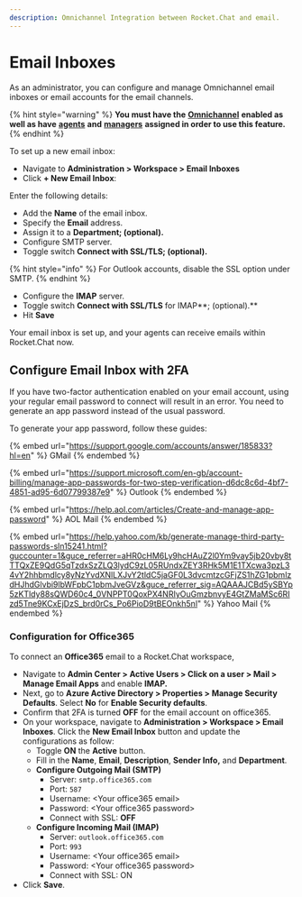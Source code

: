```yaml
---
description: Omnichannel Integration between Rocket.Chat and email.
---
```


# Email Inboxes

As an administrator, you can configure and manage Omnichannel email inboxes or email accounts for the email channels.

{% hint style="warning" %}
**You must have the** [**Omnichannel**](https://docs.rocket.chat/guides/administration/settings/omnichannel-admins-guide#enable-omnichannel) **enabled as well as have** [**agents**](../omnichannel/agents.md) **and** [**managers**](../omnichannel/managers.md) **assigned in order to use this feature.**
{% endhint %}

To set up a new email inbox:

* Navigate to **Administration > Workspace > Email Inboxes**
* Click **+ New Email Inbox**:

Enter the following details:

* Add the **Name** of the email inbox.
* Specify the **Email** address.
* Assign it to a **Department; (optional).**
* Configure SMTP server.
* Toggle switch **Connect with SSL/TLS; (optional).**

{% hint style="info" %}
For Outlook accounts, disable the SSL option under SMTP.
{% endhint %}

* Configure the **IMAP** server.
* &#x20;Toggle switch **Connect with SSL/TLS** for IMAP**; (optional).**
* Hit **Save**

Your email inbox is set up, and your agents can receive emails within Rocket.Chat now.

## Configure Email Inbox with 2FA

If you have two-factor authentication enabled on your email account, using your regular email password to connect will result in an error. You need to generate an app password instead of the usual password.

To generate your app password, follow these guides:

{% embed url="https://support.google.com/accounts/answer/185833?hl=en" %}
GMail
{% endembed %}

{% embed url="https://support.microsoft.com/en-gb/account-billing/manage-app-passwords-for-two-step-verification-d6dc8c6d-4bf7-4851-ad95-6d07799387e9" %}
Outlook
{% endembed %}

{% embed url="https://help.aol.com/articles/Create-and-manage-app-password" %}
AOL Mail
{% endembed %}

{% embed url="https://help.yahoo.com/kb/generate-manage-third-party-passwords-sln15241.html?guccounter=1&guce_referrer=aHR0cHM6Ly9hcHAuZ2l0Ym9vay5jb20vby8tTTQxZE9QdG5qTzdxSzZLQ3lydC9zL05RUndxZEY3RHk5M1E1TXcwa3pzL34vY2hhbmdlcy8yNzYvdXNlLXJvY2tldC5jaGF0L3dvcmtzcGFjZS1hZG1pbmlzdHJhdGlvbi9lbWFpbC1pbmJveGVz&guce_referrer_sig=AQAAAJCBd5ySBYp5zKTldy88sQWD60c4_0VNPPT0QoxPX4NRIyOuGmzbnvyE4GtZMaMSc6RIzd5Tne9KCxEjDzS_brd0rCs_Po6PioD9tBEOnkh5nl" %}
Yahoo Mail
{% endembed %}

### Configuration for Office365

To connect an **Office365** email to a Rocket.Chat workspace,

* &#x20;Navigate to **Admin Center > Active Users > Click on a user > Mail > Manage Email Apps**  and enable **IMAP.**
* Next, go to **Azure Active Directory > Properties > Manage Security Defaults**. Select **No** for **Enable Security defaults**.
* Confirm that 2FA is turned **OFF** for the email account on office365.
* On your workspace, navigate to **Administration > Workspace > Email Inboxes**. Click the **New Email Inbox** button and update the configurations as follow:
  * Toggle **ON** the **Active** button.
  * Fill in the **Name**, **Email**, **Description**, **Sender Info,** and **Department**.
  * **Configure Outgoing Mail (SMTP)**
    * Server: `smtp.office365.com`
    * Port: `587`
    * Username: \<Your office365 email>
    * Password: \<Your office365 password>
    * Connect with SSL: **OFF**&#x20;
  * **Configure Incoming Mail (IMAP)**
    * Server: `outlook.office365.com`
    * Port: `993`
    * Username: \<Your office365 email>
    * Password: \<Your office365 password>
    * Connect with SSL: ON
* Click **Save**.
